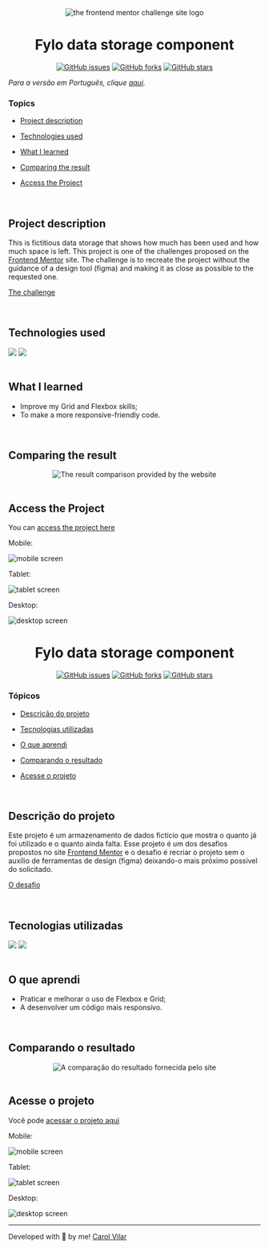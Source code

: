 <div align='center'> <img src="./src/frontend-mentor.png" alt="the frontend mentor challenge site logo"> </div>

<h1 align='center'> Fylo data storage component </h1>

<div align='center'>
   <a href="https://github.com/Caroline-Barbosa-Vilar/new-fylo/issues"><img alt="GitHub issues" src="https://img.shields.io/github/issues/Caroline-Barbosa-Vilar/new-fylo"></a>
   <a href="https://github.com/Caroline-Barbosa-Vilar/new-fylo/network"><img alt="GitHub forks" src="https://img.shields.io/github/forks/Caroline-Barbosa-Vilar/new-fylo"></a>
   <a href="https://github.com/Caroline-Barbosa-Vilar/new-fylo/stargazers"><img alt="GitHub stars" src="https://img.shields.io/github/stars/Caroline-Barbosa-Vilar/new-fylo"></a>
</div>

_Para a versão em Português, clique [aqui](#portuguese)._ 

### Topics

- [Project description](#project-description)

- [Technologies used](#technologies-used)

- [What I learned](#what-I-learned)

- [Comparing the result](#comparing-the-result)

- [Access the Project](#access-the-project)

<br>

## Project description

<p align="justify">

This is fictitious data storage that shows how much has been used and how much space is left. This project is one of the challenges proposed on the [Frontend Mentor](https://www.frontendmentor.io/home) site. The challenge is to recreate the project without the guidance of a design tool (figma) and making it as close as possible to the requested one. 

[The challenge](https://www.frontendmentor.io/challenges/fylo-data-storage-component-1dZPRbV5n)

</p>

<br>

## Technologies used

<div>
  <img src="https://img.shields.io/badge/HTML5-E34F26?style=for-the-badge&logo=html5&logoColor=white">
  <img src="https://img.shields.io/badge/CSS3-1572B6?style=for-the-badge&logo=css3&logoColor=white">
</div>

<br>

## What I learned

- Improve my Grid and Flexbox skills;
- To make a more responsive-friendly code.

<br>

## Comparing the result

<div align='center'> <img src="./src/new-fylo-comparison-screen.gif" alt="The result comparison provided by the website"> </div>

<br>

## Access the Project

You can [access the project here](https://caroline-barbosa-vilar.github.io/new-fylo/) 

Mobile:

<img src="./src/new-fylo-mobile.png" alt="mobile screen">


Tablet:

<img src="./src/new-fylo-tablet.png" alt="tablet screen "> 

Desktop:

<img src="./src/new-fylo-desktop.png" alt="desktop screen">

<br>

<div id="portuguese">


<h1 align='center'> Fylo data storage component </h1>


<div align='center'>
   <a href="https://github.com/Caroline-Barbosa-Vilar/new-fylo/issues"><img alt="GitHub issues" src="https://img.shields.io/github/issues/Caroline-Barbosa-Vilar/new-fylo"></a>
   <a href="https://github.com/Caroline-Barbosa-Vilar/new-fylo/network"><img alt="GitHub forks" src="https://img.shields.io/github/forks/Caroline-Barbosa-Vilar/new-fylo"></a>
   <a href="https://github.com/Caroline-Barbosa-Vilar/new-fylo/stargazers"><img alt="GitHub stars" src="https://img.shields.io/github/stars/Caroline-Barbosa-Vilar/new-fylo"></a>
</div>


### Tópicos 

- [Descrição do projeto](#descrição-do-projeto)

- [Tecnologias utilizadas](#tecnologias-utilizadas)

- [O que aprendi](#o-que-aprendi)
   
- [Comparando o resultado](#comparando-o-resultado)

- [Acesse o projeto](#acesse-o-projeto)

<br>

## Descrição do projeto 

<p align="justify">

Este projeto é um armazenamento de dados fictício que mostra o quanto já foi utilizado e o quanto ainda falta. Esse projeto é um dos desafios propostos no site [Frontend Mentor](https://www.frontendmentor.io/home) e o desafio é recriar o projeto sem o auxílio de ferramentas de design (figma) deixando-o mais próximo possível do solicitado. 

[O desafio](https://www.frontendmentor.io/challenges/fylo-data-storage-component-1dZPRbV5n)

</p>

<br>

## Tecnologias utilizadas

<div>
  <img src="https://img.shields.io/badge/HTML5-E34F26?style=for-the-badge&logo=html5&logoColor=white">
  <img src="https://img.shields.io/badge/CSS3-1572B6?style=for-the-badge&logo=css3&logoColor=white">
</div>

<br>

## O que aprendi

- Praticar e melhorar o uso de Flexbox e Grid;
- A desenvolver um código mais responsivo.

<br>   
   
## Comparando o resultado

<div align='center'> <img src="./src/new-fylo-comparison-screen.gif" alt="A comparação do resultado fornecida pelo site"> </div>   
 
<br>

## Acesse o projeto

Você pode [acessar o projeto aqui](https://caroline-barbosa-vilar.github.io/new-fylo/) 

Mobile:

<img src="./src/new-fylo-mobile.png" alt="mobile screen">


Tablet:

<img src="./src/new-fylo-tablet.png" alt="tablet screen "> 

Desktop:

<img src="./src/new-fylo-desktop.png" alt="desktop screen">


<hr>

Developed with 🧡 by me!  [Carol Vilar](https://www.linkedin.com/in/carolinebarbosavilar/)
